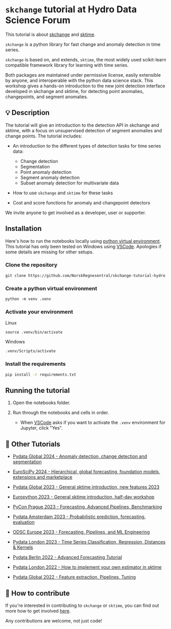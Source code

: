 `skchange` tutorial at Hydro Data Science Forum
============================================================

This tutorial is about [skchange] and [sktime].

`skchange` is a python library for fast change and anomaly detection in time series.

`skchange` is based on, and extends, `sktime`, the most widely used scikit-learn compatible framework library for learning with time series.

Both packages are maintained under permissive license, easily extensible by anyone, and interoperable with the python data science stack.
This workshop gives a hands-on introduction to the new joint detection interface developed in skchange and sktime, for detecting point anomalies, changepoints, and segment anomalies.

[skchange]: https://skchange.readthedocs.io/en/latest/
[sktime]: https://www.sktime.net

## :bulb: Description

The tutorial will give an introduction to the detection API in skchange and sktime, with a focus on unsupervised detection of segment anomalies and change points. The tutorial includes:

- An introduction to the different types of detection tasks for time series data:

    * Change detection
    * Segmentation
    * Point anomaly detection
    * Segment anomaly detection
    * Subset anomaly detection for multivariate data
- How to use `skchange` and `sktime` for these tasks
- Cost and score functions for anomaly and changepoint detectors

We invite anyone to get involved as a developer, user or supporter.

[clone]: https://help.github.com/en/github/creating-cloning-and-archiving-repositories/cloning-a-repository
[conda]: https://docs.conda.io/en/latest/
[installation instructions]: https://www.sktime.net/en/latest/installation.html

## Installation

Here's how to run the notebooks locally using [python virtual environment].
This tutorial has only been tested on Windows using [VSCode].
Apologies if some details are missing for other setups.

[VSCode]: https://code.visualstudio.com/
[python virtual environment]: https://docs.python.org/3/tutorial/venv.html

### Clone the repository
```
git clone https://github.com/NorskRegnesentral/skchange-tutorial-hydro
```

### Create a python virtual environment
```
python -m venv .venv
```

### Activate your environment

Linux
```
source .venv/bin/activate
```
Windows
```
.venv/Scripts/activate
```

### Install the requirements
```sh
pip install -r requirements.txt
```

## Running the tutorial

1. Open the notebooks folder.
2. Run through the notebooks and cells in order.

    * When [VSCode] asks if you want to activate the `.venv` environment for Jupyter, click "Yes".


## :movie_camera: Other Tutorials

 - [Pydata Global 2024 - Anomaly detection, change detection and segmentation](
    https://github.com/sktime/sktime-tutorial-pydata-global-2024)
- [EuroSciPy 2024 - Hierarchical, global forecasting, foundation models, extensions and marketplace](https://github.com/sktime/sktime-workshop-euroscipy2024)

- [Pydata Global 2023 - General sktime introduction, new features 2023](https://github.com/sktime/sktime-tutorial-pydata-global-2023)

- [Europython 2023 - General sktime introduction, half-day workshop](https://github.com/sktime/sktime-tutorial-europython-2023)

- [PyCon Prague 2023 - Forecasting, Advanced Pipelines, Benchmarking](https://github.com/sktime/sktime-tutorial-pydata-global-2023)

- [Pydata Amsterdam 2023 - Probabilistic prediction, forecasting, evaluation](https://github.com/sktime/sktime-tutorial-pydata-Amsterdam-2023)

- [ODSC Europe 2023 - Forecasting, Pipelines, and ML Engineering](https://github.com/sktime/sktime-tutorial-ODSC-Europe-2023)

- [Pydata London 2023 - Time Series Classification, Regression, Distances & Kernels](https://github.com/sktime/sktime-tutorial-pydata-london-2023)

- [Pydata Berlin 2022 - Advanced Forecasting Tutorial](https://www.youtube.com/watch?v=4Rf9euAhjNc)

- [Pydata London 2022 - How to implement your own estimator in sktime](https://www.youtube.com/watch?v=S_3ewcvs_pg)

- [Pydata Global 2022 - Feature extraction, Pipelines, Tuning](https://github.com/sktime/sktime-tutorial-pydata-global-2022)


## :wave: How to contribute

If you're interested in contributing to `skchange` or `sktime`,
you can find out more how to get involved [here](https://www.sktime.net/en/latest/get_involved.html).

Any contributions are welcome, not just code!
